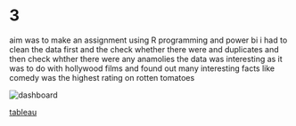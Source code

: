 # 3
aim was to make an assignment using R programming and power bi
i had to clean the data first and the check whether there were and duplicates and then check whther there were any anamolies 
the data was interesting as it was to do with hollywood films and found out many interesting facts like comedy was the highest rating on rotten tomatoes 

![dashboard](src="https://github.com/zeashanshaikh/3/assets/136697055/53a5f940-e924-4950-b381-1bbe725b1bfc">)

[tableau](https://public.tableau.com/app/sample-data/HollywoodsMostProfitableStories.csv)

